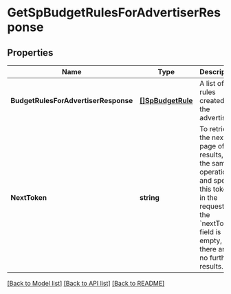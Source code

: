 # GetSpBudgetRulesForAdvertiserResponse

## Properties
Name | Type | Description | Notes
------------ | ------------- | ------------- | -------------
**BudgetRulesForAdvertiserResponse** | [**[]SpBudgetRule**](SPBudgetRule.md) | A list of rules created by the advertiser. | [optional] [default to null]
**NextToken** | **string** | To retrieve the next page of results, call the same operation and specify this token in the request. If the &#x60;nextToken&#x60; field is empty, there are no further results. | [optional] [default to null]

[[Back to Model list]](../README.md#documentation-for-models) [[Back to API list]](../README.md#documentation-for-api-endpoints) [[Back to README]](../README.md)

